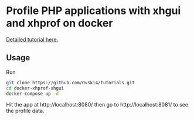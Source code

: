 Profile PHP applications with xhgui and xhprof on docker
========================================================

[Detailed tutorial here.](https://baptiste.bouchereau.pro/tutorial/profile-php-applications-with-xhgui-and-xhprof-on-docker/)

Usage
-----

Run

```bash
git clone https://github.com/Ovski4/tutorials.git
cd docker-xhprof-xhgui
docker-compose up -d
```

Hit the app at http://localhost:8080/ then go to http://localhost:8081/ to see the profile data.
